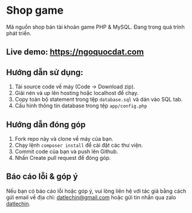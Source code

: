 # Shop game

Mã nguồn shop bán tài khoản game PHP & MySQL. Đang trong quá trình phát triển.

## Live demo: https://ngoquocdat.com

## Hướng dẫn sử dụng:
1. Tải source code về máy (Code -> Download zip).
2. Giải nén và up lên hosting hoặc localhost để chạy.
3. Copy toàn bộ statement trong tệp `database.sql` và dán vào SQL tab.
4. Cấu hình thông tin database trong tệp `app/config.php`

## Hướng dẫn đóng góp

1. Fork repo này và clone về máy của bạn.
2. Chạy lệnh `composer install` để cài đặt các thư viện.
3. Commit code của bạn và push lên Github.
4. Nhấn Create pull request để đóng góp.

## Báo cáo lỗi & góp ý

Nếu bạn có báo cáo lỗi hoặc góp ý, vui lòng liên hệ với tác giả bằng cách gửi email về địa chỉ: [datlechin@gmail.com](mailto:datlechin@gmail.com) hoặc gửi tin nhắn qua zalo [datlechin](https://zalo.me/datlechin).